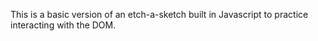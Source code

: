 This is a basic version of an etch-a-sketch built in Javascript to practice interacting with the DOM.